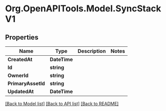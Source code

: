 # Org.OpenAPITools.Model.SyncStackV1

## Properties

Name | Type | Description | Notes
------------ | ------------- | ------------- | -------------
**CreatedAt** | **DateTime** |  | 
**Id** | **string** |  | 
**OwnerId** | **string** |  | 
**PrimaryAssetId** | **string** |  | 
**UpdatedAt** | **DateTime** |  | 

[[Back to Model list]](../../README.md#documentation-for-models) [[Back to API list]](../../README.md#documentation-for-api-endpoints) [[Back to README]](../../README.md)

